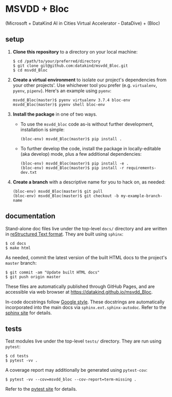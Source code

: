 # MSVDD + Bloc

(Microsoft + DataKind AI in Cities Virtual Accelerator - DataDive) + (Bloc)

## setup

1. **Clone this repository** to a directory on your local machine:

    ```
    $ cd /path/to/your/preferred/directory
    $ git clone git@github.com:datakind/msvdd_Bloc.git
    $ cd msvdd_Bloc
    ```

1. **Create a virtual environment** to isolate our project's dependencies from your other projects'. Use whichever tool you prefer (e.g. `virtualenv`, `pyenv`, `pipenv`). Here's an example using `pyenv`:

    ```
    msvdd_Bloc(master)$ pyenv virtualenv 3.7.4 bloc-env
    msvdd_Bloc(master)$ pyenv shell bloc-env
    ```

1. **Install the package** in one of two ways.
   - To use the `msvdd_bloc` code as-is without further development, installation is simple:

        ```
        (bloc-env) msvdd_Bloc(master)$ pip install .
        ```

   - To further develop the code, install the package in locally-editable (aka develop) mode, plus a few additional dependencies:

        ```
        (bloc-env) msvdd_Bloc(master)$ pip install -e .
        (bloc-env) msvdd_Bloc(master)$ pip install -r requirements-dev.txt
        ```

1. **Create a branch** with a descriptive name for you to hack on, as needed:

    ```
    (bloc-env) msvdd_Bloc(master)$ git pull
    (bloc-env) msvdd_Bloc(master)$ git checkout -b my-example-branch-name
    ```

## documentation

Stand-alone doc files live under the top-level `docs/` directory and are written in [reStructured Text format](http://docutils.sourceforge.net/docs/user/rst/quickref.html). They are built using `sphinx`:

```
$ cd docs
$ make html
```

As needed, commit the latest version of the built HTML docs to the project's `master` branch:

```
$ git commit -am "Update built HTML docs"
$ git push origin master
```

These files are automatically published through GitHub Pages, and are accessible via web browser at https://datakind.github.io/msvdd_Bloc.

In-code docstrings follow [Google style](https://google.github.io/styleguide/pyguide.html#38-comments-and-docstrings). These docstrings are automatically incorporated into the main docs via `sphinx.ext.sphinx-autodoc`. Refer to the [sphinx site](https://www.sphinx-doc.org/en/master/) for details.


## tests

Test modules live under the top-level `tests/` directory. They are run using `pytest`:

```
$ cd tests
$ pytest -vv .
```

A coverage report may additionally be generated using `pytest-cov`:

```
$ pytest -vv --cov=msvdd_bloc --cov-report=term-missing .
```

Refer to the [pytest site](https://docs.pytest.org/en/latest/) for details.
